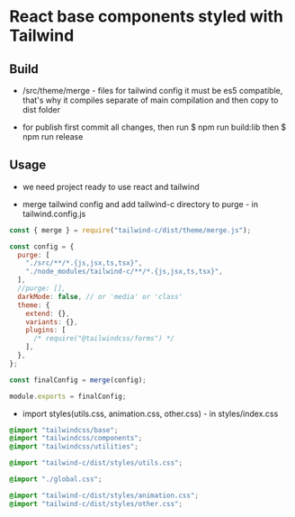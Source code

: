 # React base components styled with Tailwind

## Build

- /src/theme/merge - files for tailwind config it must be es5 compatible, that's why it compiles separate of main compilation and then copy to dist folder

- for publish first commit all changes, then run $ npm run build:lib then $ npm run release

## Usage

- we need project ready to use react and tailwind

- merge tailwind config and add tailwind-c directory to purge - in tailwind.config.js

```javascript
const { merge } = require("tailwind-c/dist/theme/merge.js");

const config = {
  purge: [
    "./src/**/*.{js,jsx,ts,tsx}",
    "./node_modules/tailwind-c/**/*.{js,jsx,ts,tsx}",
  ],
  //purge: [],
  darkMode: false, // or 'media' or 'class'
  theme: {
    extend: {},
    variants: {},
    plugins: [
      /* require("@tailwindcss/forms") */
    ],
  },
};

const finalConfig = merge(config);

module.exports = finalConfig;
```

- import styles(utils.css, animation.css, other.css) - in styles/index.css

```css
@import "tailwindcss/base";
@import "tailwindcss/components";
@import "tailwindcss/utilities";

@import "tailwind-c/dist/styles/utils.css";

@import "./global.css";

@import "tailwind-c/dist/styles/animation.css";
@import "tailwind-c/dist/styles/other.css";
```
